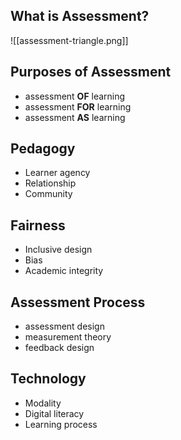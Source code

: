 ## What is Assessment?

![[assessment-triangle.png]]

## Purposes of Assessment

- assessment **OF** learning
- assessment **FOR** learning
- assessment **AS** learning

## Pedagogy

- Learner agency
- Relationship
- Community

## Fairness

- Inclusive design
- Bias
- Academic integrity

## Assessment Process

- assessment design
- measurement theory
- feedback design

## Technology

- Modality
- Digital literacy
- Learning process


